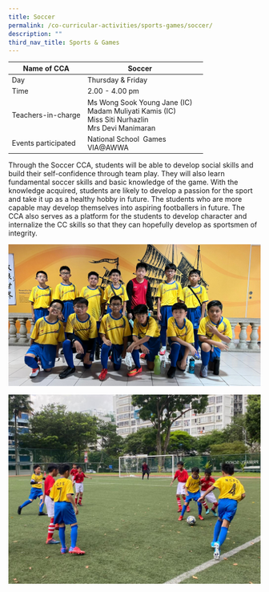 ```yaml
---
title: Soccer
permalink: /co-curricular-activities/sports-games/soccer/
description: ""
third_nav_title: Sports & Games
---
```

|Name of CCA | Soccer |  |
| -------- | ----------- | ----------------- |
|Day | Thursday & Friday  | 
| Time |2.00 - 4.00 pm || 
|Teachers-in-charge | Ms Wong Sook Young Jane (IC)<br/>Madam Muliyati Kamis (IC) <br/> Miss Siti Nurhazlin <br/>Mrs Devi Manimaran | 
|Events participated    |National School  Games<br/>VIA@AWWA

<p style="box-sizing: inherit; font-size: 1em;">Through the Soccer CCA, students will be able to develop social skills and build their self-confidence through team play. They will also learn fundamental soccer skills and basic knowledge of the game. With the knowledge acquired, students are likely to develop a passion for the sport and take it up as a healthy hobby in future. The students who are more capable may develop themselves into aspiring footballers in future. The CCA also serves as a platform for the students to develop character and internalize the CC skills so that they can hopefully develop as sportsmen of integrity.</p>

![](/images/CoCurricularActivities/Scoccer/Soccer%201.jpeg)

![](/images/CoCurricularActivities/Scoccer/Soccer%2016.jpeg)